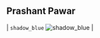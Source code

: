 ## Prashant Pawar

| `shadow_blue` ![shadow_blue][shadow_blue] |

[shadow_blue]: https://github-readme-stats.vercel.app/api?username=Prashantp9&show_icons=true&hide=contribs,prs&cache_seconds=86400&theme=shadow_blue
